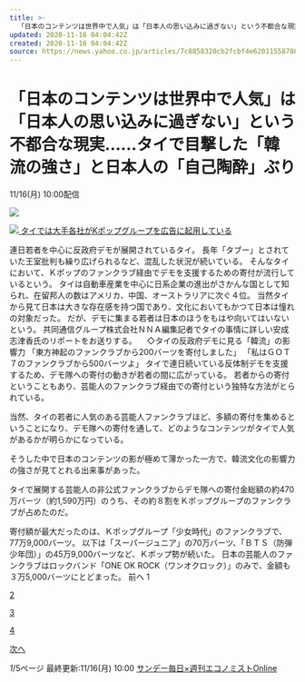 ```yaml
---
title: >-
  「日本のコンテンツは世界中で人気」は「日本人の思い込みに過ぎない」という不都合な現実……タイで目撃した「韓流の強さ」と日本人の「自己陶酔」ぶり（サンデー毎日×週刊エコノミストOnline）
updated: 2020-11-16 04:04:42Z
created: 2020-11-16 04:04:42Z
source: https://news.yahoo.co.jp/articles/7c8858320cb2fcbf4e620115587084bbe23b3fcb
---
```


# 「日本のコンテンツは世界中で人気」は「日本人の思い込みに過ぎない」という不都合な現実……タイで目撃した「韓流の強さ」と日本人の「自己陶酔」ぶり

11/16(月) 10:00配信

[![](https://s.yimg.jp/images/news/cobranding/economist.png)](https://weekly-economist.mainichi.jp/)

[![](https://amd-pctr.c.yimg.jp/r/iwiz-amd/20201116-00000002-economist-000-1-view.jpg) タイでは大手各社がKポップグループを広告に起用している](https://news.yahoo.co.jp/articles/7c8858320cb2fcbf4e620115587084bbe23b3fcb/images/000)

連日若者を中心に反政府デモが展開されているタイ。
長年「タブー」とされていた王室批判も繰り広げられるなど、混乱した状況が続いている。
そんなタイにおいて、Ｋポップのファンクラブ経由でデモを支援するための寄付が流行しているという。
タイは自動車産業を中心に日系企業の進出がさかんな国として知られ、在留邦人の数はアメリカ、中国、オーストラリアに次ぐ４位。
当然タイから見て日本は大きな存在感を持つ国であり、文化においてもかつて日本は憧れの対象だった。
だが、デモに集まる若者は日本のほうをもはや向いてはいないという。
共同通信グループ株式会社ＮＮＡ編集記者でタイの事情に詳しい安成志津香氏のリポートをお送りする。
　◇タイの反政府デモに見る「韓流」の影響力
「東方神起のファンクラブから200バーツを寄付しました」
「私はＧＯＴ７のファンクラブから500バーツよ」
タイで連日続いている反体制デモを支援するため、デモ隊への寄付の動きが若者の間に広がっている。
若者からの寄付ということもあり、芸能人のファンクラブ経由での寄付という独特な方法がとられている。

当然、タイの若者に人気のある芸能人ファンクラブほど、多額の寄付を集めるということになり、デモ隊への寄付を通して、どのようなコンテンツがタイで人気があるかが明らかになっている。

そうした中で日本のコンテンツの影が極めて薄かった一方で、韓流文化の影響力の強さが見てとれる出来事があった。

タイで展開する芸能人の非公式ファンクラブからデモ隊への寄付金総額の約470万バーツ（約1,590万円）のうち、その約８割をＫポップグループのファンクラブが占めたのだ。

寄付額が最大だったのは、Ｋポップグループ「少女時代」のファンクラブで、77万9,000バーツ。
以下は「スーパージュニア」の70万バーツ、「ＢＴＳ（防弾少年団）」の45万9,000バーツなど、Ｋポップ勢が続いた。
日本の芸能人のファンクラブはロックバンド「ONE OK ROCK（ワンオクロック）」のみで、金額も３万5,000バーツにとどまった。
前へ
1

[2](https://news.yahoo.co.jp/articles/7c8858320cb2fcbf4e620115587084bbe23b3fcb?page=2)

[3](https://news.yahoo.co.jp/articles/7c8858320cb2fcbf4e620115587084bbe23b3fcb?page=3)

[4](https://news.yahoo.co.jp/articles/7c8858320cb2fcbf4e620115587084bbe23b3fcb?page=4)

[次へ](https://news.yahoo.co.jp/articles/7c8858320cb2fcbf4e620115587084bbe23b3fcb?page=2)

*1*/5ページ
最終更新:11/16(月) 10:00
[サンデー毎日×週刊エコノミストOnline](https://news.yahoo.co.jp/media/economist)